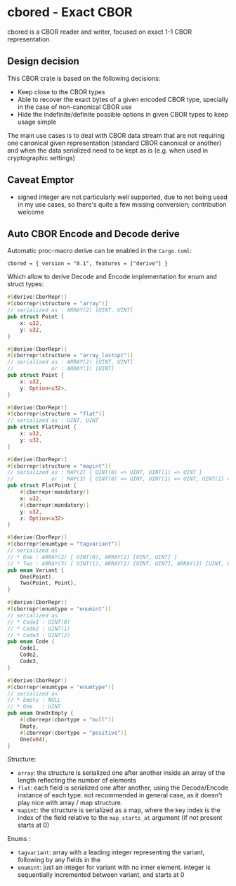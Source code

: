 # cbored - Exact CBOR

cbored is a CBOR reader and writer, focused on exact 1-1 CBOR representation.

## Design decision

This CBOR crate is based on the following decisions:

* Keep close to the CBOR types
* Able to recover the exact bytes of a given encoded CBOR type, specially in the case of non-canonical CBOR use
* Hide the indefinite/definite possible options in given CBOR types to keep usage simple

The main use cases is to deal with CBOR data stream that are not requiring one
canonical given representation (standard CBOR canonical or another) and when the
data serialized need to be kept as is (e.g. when used in cryptographic settings)

## Caveat Emptor

* signed integer are not particularly well supported, due to not being used in my use cases, so there's quite a few missing conversion; contribution welcome

## Auto CBOR Encode and Decode derive

Automatic proc-macro derive can be enabled in the `Cargo.toml`:

```
cbored = { version = "0.1", features = ["derive"] }
```

Which allow to derive Decode and Encode implementation for enum and struct types:

```rust
#[derive(CborRepr)]
#[cborrepr(structure = "array")]
// serialized as : ARRAY(2) [UINT, UINT]
pub struct Point {
    x: u32,
    y: u32,
}

#[derive(CborRepr)]
#[cborrepr(structure = "array_lastopt")]
// serialized as : ARRAY(2) [UINT, UINT]
//            or : ARRAY(1) [UINT]
pub struct Point {
    x: u32,
    y: Option<u32>,
}

#[derive(CborRepr)]
#[cborrepr(structure = "flat")]
// serialized as : UINT, UINT
pub struct FlatPoint {
    x: u32,
    y: u32,
}

#[derive(CborRepr)]
#[cborrepr(structure = "mapint")]
// serialized as : MAP(2) { UINT(0) => UINT, UINT(1) => UINT }
//            or : MAP(3) { UINT(0) => UINT, UINT(1) => UINT, UINT(2) => UINT }
pub struct FlatPoint {
    #[cborrepr(mandatory)]
    x: u32,
    #[cborrepr(mandatory)]
    y: u32,
    z: Option<u32>
}

#[derive(CborRepr)]
#[cborrepr(enumtype = "tagvariant")]
// serialized as
// * One : ARRAY(2) [ UINT(0), ARRAY(2) [UINT, UINT] ]
// * Two : ARRAY(3) [ UINT(1), ARRAY(2) [UINT, UINT], ARRAY(2) [UINT, UINT] ]
pub enum Variant {
    One(Point),
    Two(Point, Point),
}

#[derive(CborRepr)]
#[cborrepr(enumtype = "enumint")]
// serialized as
// * Code1 : UINT(0)
// * Code2 : UINT(1)
// * Code3 : UINT(2)
pub enum Code {
    Code1,
    Code2,
    Code3,
}

#[derive(CborRepr)]
#[cborrepr(enumtype = "enumtype")]
// serialized as
// * Empty : NULL
// * One   : UINT
pub enum OneOrEmpty {
    #[cborrepr(cbortype = "null")]
    Empty,
    #[cborrepr(cbortype = "positive")]
    One(u64),
}

```


Structure:

* `array`: the structure is serialized one after another inside an array of the length reflecting the number of elements
* `flat`: each field is serialized one after another, using the Decode/Encode instance of each type. not recommended in general case, as it doesn't play nice with array / map structure.
* `mapint`: the structure is serialized as a map, where the key index is the index of the field relative to the `map_starts_at` argument (if not present starts at 0)

Enums :

* `tagvariant`: array with a leading integer representing the variant, following by any fields in the 
* `enumint`: just an integer for variant with no inner element. integer is sequentially incremented between variant, and starts at 0
